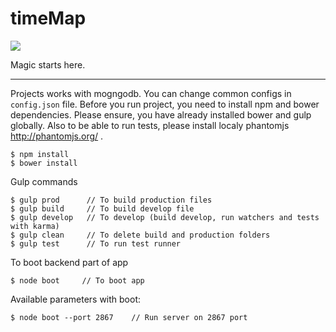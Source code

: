 # timeMap
[<img src="https://travis-ci.org/georgelviv/timeMap.svg?branch=master">](https://travis-ci.org/georgelviv/timeMap)

Magic starts here.

-----

Projects works with mogngodb. You can change common configs in `config.json` file.
Before you run project, you need to install npm and bower dependencies.
Please ensure, you have already installed bower and gulp globally.
Also to be able to run tests, please install localy phantomjs
http://phantomjs.org/ .
```
$ npm install
$ bower install
```

Gulp commands
```
$ gulp prod      // To build production files
$ gulp build     // To build develop file
$ gulp develop   // To develop (build develop, run watchers and tests with karma)
$ gulp clean     // To delete build and production folders
$ gulp test      // To run test runner
```

To boot backend part of app
```
$ node boot     // To boot app
```
Available parameters with boot:
```
$ node boot --port 2867    // Run server on 2867 port
```
